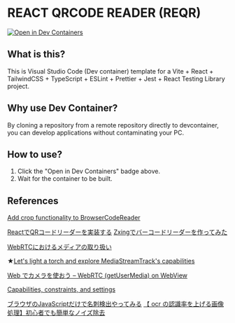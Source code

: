 # REACT QRCODE READER (REQR)


[![Open in Dev Containers](https://img.shields.io/static/v1?label=Dev%20Containers&message=Open&color=blue&logo=visualstudiocode)](https://vscode.dev/redirect?url=vscode://ms-vscode-remote.remote-containers/cloneInVolume?url=https://github.com/inovue/reqr)

## What is this?
This is Visual Studio Code (Dev container) template for a Vite + React + TailwindCSS + TypeScript + ESLint + Prettier + Jest + React Testing Library project.

## Why use Dev Container?
By cloning a repository from a remote repository directly to devcontainer, you can develop applications without contaminating your PC.


## How to use?
1. Click the "Open in Dev Containers" badge above.
2. Wait for the container to be built.


## References

[Add crop functionality to BrowserCodeReader](https://github.com/zxing-js/library/issues/39#issuecomment-769339674)

[ReactでQRコードリーダーを実装する](https://qiita.com/faunsu/items/2f13f1378b4f36b040b6)
[Zxingでバーコードリーダーを作ってみた](https://stak.tech/news/14668)

[WebRTCにおけるメディアの取り扱い](https://qiita.com/udonchan/items/77ca19f9aa8420e769c8)


★[Let's light a torch and explore MediaStreamTrack's capabilities](https://oberhofer.co/mediastreamtrack-and-its-capabilities/#waitandsee)

[Web でカメラを使おう – WebRTC (getUserMedia) on WebView](https://houwa-js.co.jp/2019/06/20190604/)


[Capabilities, constraints, and settings](https://developer.mozilla.org/en-US/docs/Web/API/Media_Capture_and_Streams_API/Constraints)


[ブラウザのJavaScriptだけで名刺検出やってみる](https://zenn.dev/kikuchy/scraps/9ee6fb4e0e7c25)
[【 ocr の認識率を上げる画像処理】初心者でも簡単なノイズ除去](https://chuckischarles.hatenablog.com/entry/2018/11/26/105446)